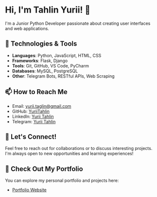 # Hi, I'm Tahlin Yurii! 👋

I'm a Junior Python Developer passionate about creating user interfaces and web applications.

## 🔧 Technologies & Tools
- **Languages**: Python, JavaScript, HTML, CSS
- **Frameworks**: Flask, Django
- **Tools**: Git, GitHub, VS Code, PyCharm
- **Databases**: MySQL, PostgreSQL
- **Other**: Telegram Bots, RESTful APIs, Web Scraping

## 📫 How to Reach Me
- Email: [yurii.taglin@gmail.com](mailto:yurii.taglin@gmail.com)
- GitHub: [YuriiTahlin](https://github.com/YuriiTahlin)
- LinkedIn: [Yurii Tahlin](https://www.linkedin.com/in/yurii-tahlin-a01b152a6/)
- Telegram: [Yurii Tahlin](https://t.me/taglin)

## 🚀 Let's Connect!
Feel free to reach out for collaborations or to discuss interesting projects. I'm always open to new opportunities and learning experiences!

## 👀 Check Out My Portfolio
You can explore my personal portfolio and projects here:
- [Portfolio Website](https://github.com/YuriiTahlin/portfolio_new)
